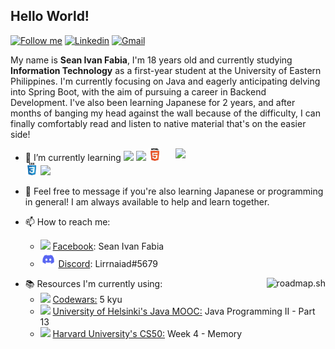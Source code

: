 ## Hello World!

[<img src="https://img.shields.io/github/followers/lirrnaiad?label=follow&style=social" height="22" title="Follow me" />](https://github.com/lirrnaiad)
[![Linkedin](https://img.shields.io/badge/-LinkedIn-blue?style=flat&logo=Linkedin&logoColor=white)](https://www.linkedin.com/in/sean-ivan-fabia-1804bb243/)
[![Gmail](https://img.shields.io/badge/-Gmail-c14438?style=flat&logo=Gmail&logoColor=white)](mailto:seanivanfabia@gmail.com)


My name is **Sean Ivan Fabia**, I'm 18 years old and currently studying **Information Technology** as a first-year student at the University of Eastern Philippines.
I'm currently focusing on Java and eagerly anticipating delving into Spring Boot, with the aim of pursuing a career in Backend Development. I've also been learning Japanese for 2 years, and after months of banging my head against the wall because of the difficulty, I can finally comfortably read and listen to native material that's on the easier side!

<img align= "right" width= "240" src= "https://pa1.narvii.com/6580/8098c6e9207376889eeb0532d9f5a0723c4d73f5_hq.gif"/>


- 🌱 I’m currently learning
<code><img height="20" src="https://cdn.jsdelivr.net/gh/devicons/devicon/icons/java/java-original.svg"></code>
<code><img height="20" src="https://cdn.jsdelivr.net/gh/devicons/devicon@latest/icons/c/c-original.svg"></code>
<code><img height="20" src="https://raw.githubusercontent.com/github/explore/80688e429a7d4ef2fca1e82350fe8e3517d3494d/topics/html/html.png"></code>
<code><img height="20" src="https://raw.githubusercontent.com/github/explore/80688e429a7d4ef2fca1e82350fe8e3517d3494d/topics/css/css.png"></code>
<code><img height="20" src="https://cdn.jsdelivr.net/gh/devicons/devicon@latest/icons/javascript/javascript-original.svg"></code>

- 💬 Feel free to message if you're also learning Japanese or programming in general! I am always available to help and learn together.

- 📫 How to reach me:
   - <a><img height="25" src="https://cdn.jsdelivr.net/gh/devicons/devicon/icons/facebook/facebook-original.svg"> [Facebook](https://www.facebook.com/sean.fabia/): Sean Ivan Fabia</a>
   - <a><img height="25" src="https://raw.githubusercontent.com/github/explore/80688e429a7d4ef2fca1e82350fe8e3517d3494d/topics/discord/discord.png"> [Discord](https://discord.com/): Lirrnaiad#5679 </a>

<a href="https://roadmap.sh"><img align="right" src="https://api.roadmap.sh/v1-badge/tall/647a926740cee644b2822a9c?variant=dark" alt="roadmap.sh"/></a>

- 📚 Resources I'm currently using:
   - <a><img height="25" src="https://cloud.githubusercontent.com/assets/2475572/4743290/2dcf20cc-5a26-11e4-89fb-62b861e5b29c.png"> [Codewars:](https://www.codewars.com/users/lirrnaiad) 5 kyu </a>
   - <a><img height="25" src="https://cdn.jsdelivr.net/gh/devicons/devicon/icons/java/java-original.svg"> [University of Helsinki's Java MOOC:](https://java-programming.mooc.fi/) Java Programming II - Part 13 </a>
   - <a><img height="25" src="https://cs50.gallerycdn.vsassets.io/extensions/cs50/ddb50/1.1.2/1691002683906/Microsoft.VisualStudio.Services.Icons.Default"> [Harvard University's CS50:](https://cs50.harvard.edu/x/2024/) Week 4 - Memory </a>


